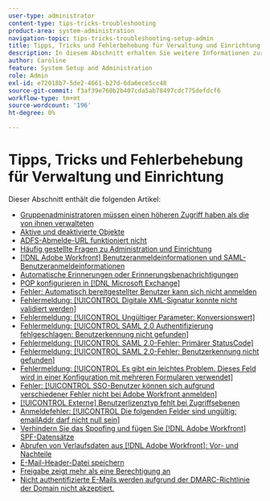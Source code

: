 ```yaml
---
user-type: administrator
content-type: tips-tricks-troubleshooting
product-area: system-administration
navigation-topic: tips-tricks-troubleshooting-setup-admin
title: Tipps, Tricks und Fehlerbehebung für Verwaltung und Einrichtung
description: In diesem Abschnitt erhalten Sie weitere Informationen zur Verwaltung des Workfront-Systems Ihres Unternehmens.
author: Caroline
feature: System Setup and Administration
role: Admin
exl-id: e72018b7-5de2-4661-b27d-6da6ece5cc48
source-git-commit: f3af39e760b2b407cda5ab78497cdc775defdcf6
workflow-type: tm+mt
source-wordcount: '196'
ht-degree: 0%

---
```


# Tipps, Tricks und Fehlerbehebung für Verwaltung und Einrichtung

Dieser Abschnitt enthält die folgenden Artikel:

* [Gruppenadministratoren müssen einen höheren Zugriff haben als die von ihnen verwalteten](/help/quicksilver/administration-and-setup/tips-tricks-and-troubleshooting/group-admin-access-level.md)
* [Aktive und deaktivierte Objekte](../../administration-and-setup/tips-tricks-and-troubleshooting/acitve-and-deactivated-objects.md)
* [ADFS-Abmelde-URL funktioniert nicht](../../administration-and-setup/tips-tricks-and-troubleshooting/adfs-logout-url-doesnt-work.md)
* [Häufig gestellte Fragen zu Administration und Einrichtung](../../administration-and-setup/tips-tricks-and-troubleshooting/admin-and-setup-faq.md)
* [[!DNL Adobe Workfront] Benutzeranmeldeinformationen und SAML-Benutzeranmeldeinformationen](../../administration-and-setup/tips-tricks-and-troubleshooting/wf-user-credentials-vs-saml-user-credentials.md)
* [Automatische Erinnerungen oder Erinnerungsbenachrichtigungen](../../administration-and-setup/tips-tricks-and-troubleshooting/auto-reminders-vs-reminder-notifications.md)
* [POP konfigurieren in [!DNL Microsoft Exchange]](../../administration-and-setup/tips-tricks-and-troubleshooting/configure-pop-ms-exchange.md)
* [Fehler: Automatisch bereitgestellter Benutzer kann sich nicht anmelden](../../administration-and-setup/tips-tricks-and-troubleshooting/error-auto-provisioned-user-cant-log-in.md)
* [Fehlermeldung: [!UICONTROL Digitale XML-Signatur konnte nicht validiert werden]](../../administration-and-setup/tips-tricks-and-troubleshooting/error-message-couldnt-validate-xml-digital-signature.md)
* [Fehlermeldung: [!UICONTROL Ungültiger Parameter: Konversionswert]](../../administration-and-setup/tips-tricks-and-troubleshooting/error-message-invalid-parameter-conversion-value.md)
* [Fehlermeldung: [!UICONTROL SAML 2.0 Authentifizierung fehlgeschlagen: Benutzerkennung nicht gefunden]](../../administration-and-setup/tips-tricks-and-troubleshooting/error-message-saml-2-auth-failed-userid-not-found.md)
* [Fehlermeldung: [!UICONTROL SAML 2.0-Fehler: Primärer StatusCode]](../../administration-and-setup/tips-tricks-and-troubleshooting/error-message-saml-2-error-primary-statuscode.md)
* [Fehlermeldung: [!UICONTROL SAML 2.0-Fehler: Benutzerkennung nicht gefunden]](../../administration-and-setup/tips-tricks-and-troubleshooting/error-message-saml-2-error-user-identifier-not-found.md)
* [Fehlermeldung: [!UICONTROL Es gibt ein leichtes Problem. Dieses Feld wird in einer Konfiguration mit mehreren Formularen verwendet]](../../administration-and-setup/tips-tricks-and-troubleshooting/error-message-field-used-in-multi-form-config.md)
* [Fehler: [!UICONTROL SSO-Benutzer können sich aufgrund verschiedener Fehler nicht bei Adobe Workfront anmelden]](../../administration-and-setup/tips-tricks-and-troubleshooting/error-sso-users-unable-log-in-various-errors.md)
* [[!UICONTROL Externe] Benutzerlizenztyp fehlt bei Zugriffsebenen](../../administration-and-setup/tips-tricks-and-troubleshooting/external-user-license-type-missing-from-access-levels.md)
* [Anmeldefehler: [!UICONTROL Die folgenden Felder sind ungültig: emailAddr darf nicht null sein]](../../administration-and-setup/tips-tricks-and-troubleshooting/login-error-following-field-invalid-emailaddr-cant-be-null.md)
* [Verhindern Sie das Spoofing und fügen Sie [!DNL Adobe Workfront] SPF-Datensätze](../../administration-and-setup/tips-tricks-and-troubleshooting/prevent-spoofing-add-wf-spf-records.md)
* [Abrufen von Verlaufsdaten aus [!DNL Adobe Workfront]: Vor- und Nachteile](../../administration-and-setup/tips-tricks-and-troubleshooting/how-to-get-data-out-of-wf.md)
* [E-Mail-Header-Datei speichern](../../administration-and-setup/tips-tricks-and-troubleshooting/save-an-email-header-file.md)
* [Freigabe zeigt mehr als eine Berechtigung an](../../administration-and-setup/tips-tricks-and-troubleshooting/sharing-shows-more-than-1-permission.md)
* [Nicht authentifizierte E-Mails werden aufgrund der DMARC-Richtlinie der Domain nicht akzeptiert.](../../administration-and-setup/tips-tricks-and-troubleshooting/unauthenticated-email-not-accepted-domains-dmarc-policy.md)
